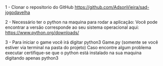 1 - Clonar o repositorio do GitHub
https://github.com/AdsonVieira/sad-jogodavelha

2 - Necessário ter o python na maquina para rodar a aplicação:
Você pode encontrar a versão corresponde ao seu sistema operacional aqui: https://www.python.org/downloads/

3 - Para iniciar o game você irá digitar python3 Game.py (somente se você estiver via terminal na pasta do projeto)
Caso encontre algum problema executar certifique-se que o python está instalado na sua maquina digitando apenas python3